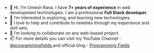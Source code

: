 - 👋 Hi, I’m Umesh Rana. I have **7+ years of experience** in web development technologies. I am a professional **Full Stack developer**.
- 👀 I’m interested in exploring, and learning new technologies.
- 🌱 I love to help and contribute to newbies through my experience and skill sets.
- 💞️ I’m looking to collaborate on any web-based project.
- 📫 For more details you can visit my YouTube Channel - <a href="https://youtube.com/@programmingfields">@programmingfields </a> and official blog - <a href="https://programmingfields.com">Programming Fields</a>

